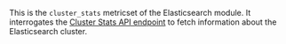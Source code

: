 This is the `cluster_stats` metricset of the Elasticsearch module. It interrogates the [Cluster Stats API endpoint](https://www.elastic.co/docs/api/doc/elasticsearch/operation/operation-cluster-stats) to fetch information about the Elasticsearch cluster.
